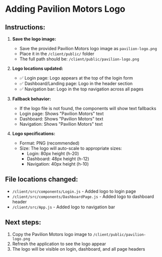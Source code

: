 # Adding Pavilion Motors Logo

## Instructions:

1. **Save the logo image:**
   - Save the provided Pavilion Motors logo image as `pavilion-logo.png`
   - Place it in the `/client/public/` folder
   - The full path should be: `/client/public/pavilion-logo.png`

2. **Logo locations updated:**
   - ✅ Login page: Logo appears at the top of the login form
   - ✅ Dashboard/Landing page: Logo in the header section  
   - ✅ Navigation bar: Logo in the top navigation across all pages

3. **Fallback behavior:**
   - If the logo file is not found, the components will show text fallbacks
   - Login page: Shows "Pavilion Motors" text
   - Dashboard: Shows "Pavilion Motors" text
   - Navigation: Shows "Pavilion Motors" text

4. **Logo specifications:**
   - Format: PNG (recommended)
   - Size: The logo will auto-scale to appropriate sizes:
     - Login: 80px height (h-20)
     - Dashboard: 48px height (h-12)  
     - Navigation: 40px height (h-10)

## File locations changed:
- `/client/src/components/Login.js` - Added logo to login page
- `/client/src/components/DashboardPage.js` - Added logo to dashboard header
- `/client/src/App.js` - Added logo to navigation bar

## Next steps:
1. Copy the Pavilion Motors logo image to `/client/public/pavilion-logo.png`
2. Refresh the application to see the logo appear
3. The logo will be visible on login, dashboard, and all page headers
